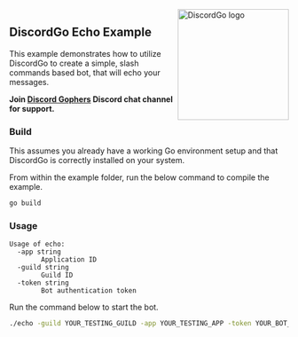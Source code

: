 <img align="right" alt="DiscordGo logo" src="/docs/img/discordgo.svg" width="200">

## DiscordGo Echo Example

This example demonstrates how to utilize DiscordGo to create a simple, 
slash commands based bot, that will echo your messages. 

**Join [Discord Gophers](https://discord.gg/0f1SbxBZjYoCtNPP)
Discord chat channel for support.**

### Build

This assumes you already have a working Go environment setup and that
DiscordGo is correctly installed on your system.

From within the example folder, run the below command to compile the
example.

```sh
go build
```

### Usage

```
Usage of echo:
  -app string
        Application ID
  -guild string
        Guild ID
  -token string
        Bot authentication token

```

Run the command below to start the bot.

```sh
./echo -guild YOUR_TESTING_GUILD -app YOUR_TESTING_APP -token YOUR_BOT_TOKEN
```
